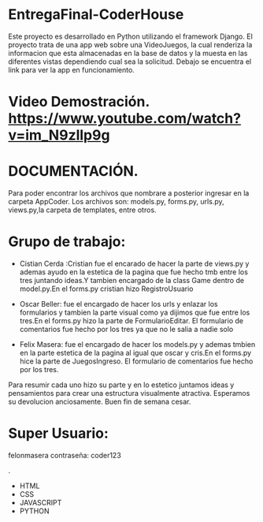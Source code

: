 # EntregaFinal-CoderHouse

Este proyecto es desarrollado en Python utilizando el framework Django. El proyecto trata de una app web sobre una VideoJuegos, la cual renderiza la informacion que esta almacenadas en la base de datos y la muesta en las diferentes vistas dependiendo cual sea la solicitud. Debajo se encuentra el link para ver la app en funcionamiento.

# Video Demostración. https://www.youtube.com/watch?v=im_N9zllp9g  

 

# DOCUMENTACIÓN.

Para poder encontrar los archivos que nombrare a posterior ingresar en la carpeta AppCoder. Los archivos son: models.py, forms.py, urls.py, views.py,la carpeta de templates, entre otros.

 # Grupo de trabajo: 

 - Cistian Cerda :Cristian fue el encarado de hacer la parte de views.py y ademas ayudo en la estetica de la pagina que fue hecho tmb entre los tres juntando ideas.Y tambien encargado de la class Game dentro de model.py.En el forms.py cristian hizo RegistroUsuario
 
 - Oscar Beller: fue el encargado de hacer los urls y enlazar los formularios y tambien la parte visual como ya dijimos que fue entre los tres.En el forms.py hizo la parte de FormularioEditar. El formulario de comentarios fue hecho por los tres ya que no le salia a nadie solo
 
 - Felix Masera: fue el encargado de hacer los models.py y ademas tmbien en la parte estetica de la pagina al igual que oscar y cris.En el forms.py hice la parte de JuegosIngreso. El formulario de comentarios fue hecho por los tres.
 
 
 
 Para resumir cada uno hizo su parte y en lo estetico juntamos ideas y pensamientos para crear una estructura visualmente atractiva. Esperamos su devolucion anciosamente. 
Buen fin de semana cesar.

 # Super Usuario: 
 
felonmasera
contraseña: coder123

 .
 - HTML
 - CSS
 - JAVASCRIPT
 - PYTHON
